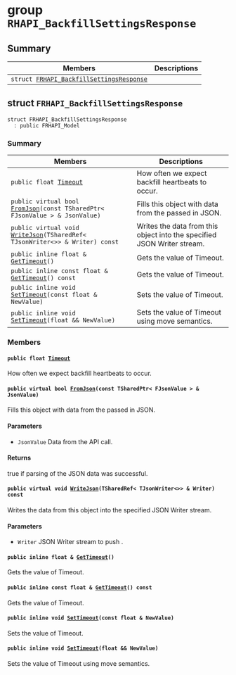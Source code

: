 # group `RHAPI_BackfillSettingsResponse` <a id="group__RHAPI__BackfillSettingsResponse"></a>

## Summary

 Members                        | Descriptions                                
--------------------------------|---------------------------------------------
`struct `[`FRHAPI_BackfillSettingsResponse`](#structFRHAPI__BackfillSettingsResponse) | 

## struct `FRHAPI_BackfillSettingsResponse` <a id="structFRHAPI__BackfillSettingsResponse"></a>

```
struct FRHAPI_BackfillSettingsResponse
  : public FRHAPI_Model
```

### Summary

 Members                        | Descriptions                                
--------------------------------|---------------------------------------------
`public float `[`Timeout`](#structFRHAPI__BackfillSettingsResponse_1abe93a6bdf962bab45bb4767a775b8849) | How often we expect backfill heartbeats to occur.
`public virtual bool `[`FromJson`](#structFRHAPI__BackfillSettingsResponse_1ae07788aab320f0618ce003a68673c9ab)`(const TSharedPtr< FJsonValue > & JsonValue)` | Fills this object with data from the passed in JSON.
`public virtual void `[`WriteJson`](#structFRHAPI__BackfillSettingsResponse_1a55ccd5ce07e967cb571639283b25e2d7)`(TSharedRef< TJsonWriter<>> & Writer) const` | Writes the data from this object into the specified JSON Writer stream.
`public inline float & `[`GetTimeout`](#structFRHAPI__BackfillSettingsResponse_1ac079c953b4903b9cffc824a5672d01c1)`()` | Gets the value of Timeout.
`public inline const float & `[`GetTimeout`](#structFRHAPI__BackfillSettingsResponse_1ad8af373f0c08c40fe4bd1dc8a7ac81a7)`() const` | Gets the value of Timeout.
`public inline void `[`SetTimeout`](#structFRHAPI__BackfillSettingsResponse_1afeb2fc798d52bcde3c6021a564e36d85)`(const float & NewValue)` | Sets the value of Timeout.
`public inline void `[`SetTimeout`](#structFRHAPI__BackfillSettingsResponse_1ae3981a6b345312f27351e9ecec552ca0)`(float && NewValue)` | Sets the value of Timeout using move semantics.

### Members

#### `public float `[`Timeout`](#structFRHAPI__BackfillSettingsResponse_1abe93a6bdf962bab45bb4767a775b8849) <a id="structFRHAPI__BackfillSettingsResponse_1abe93a6bdf962bab45bb4767a775b8849"></a>

How often we expect backfill heartbeats to occur.

#### `public virtual bool `[`FromJson`](#structFRHAPI__BackfillSettingsResponse_1ae07788aab320f0618ce003a68673c9ab)`(const TSharedPtr< FJsonValue > & JsonValue)` <a id="structFRHAPI__BackfillSettingsResponse_1ae07788aab320f0618ce003a68673c9ab"></a>

Fills this object with data from the passed in JSON.

#### Parameters
* `JsonValue` Data from the API call.

#### Returns
true if parsing of the JSON data was successful.

#### `public virtual void `[`WriteJson`](#structFRHAPI__BackfillSettingsResponse_1a55ccd5ce07e967cb571639283b25e2d7)`(TSharedRef< TJsonWriter<>> & Writer) const` <a id="structFRHAPI__BackfillSettingsResponse_1a55ccd5ce07e967cb571639283b25e2d7"></a>

Writes the data from this object into the specified JSON Writer stream.

#### Parameters
* `Writer` JSON Writer stream to push .

#### `public inline float & `[`GetTimeout`](#structFRHAPI__BackfillSettingsResponse_1ac079c953b4903b9cffc824a5672d01c1)`()` <a id="structFRHAPI__BackfillSettingsResponse_1ac079c953b4903b9cffc824a5672d01c1"></a>

Gets the value of Timeout.

#### `public inline const float & `[`GetTimeout`](#structFRHAPI__BackfillSettingsResponse_1ad8af373f0c08c40fe4bd1dc8a7ac81a7)`() const` <a id="structFRHAPI__BackfillSettingsResponse_1ad8af373f0c08c40fe4bd1dc8a7ac81a7"></a>

Gets the value of Timeout.

#### `public inline void `[`SetTimeout`](#structFRHAPI__BackfillSettingsResponse_1afeb2fc798d52bcde3c6021a564e36d85)`(const float & NewValue)` <a id="structFRHAPI__BackfillSettingsResponse_1afeb2fc798d52bcde3c6021a564e36d85"></a>

Sets the value of Timeout.

#### `public inline void `[`SetTimeout`](#structFRHAPI__BackfillSettingsResponse_1ae3981a6b345312f27351e9ecec552ca0)`(float && NewValue)` <a id="structFRHAPI__BackfillSettingsResponse_1ae3981a6b345312f27351e9ecec552ca0"></a>

Sets the value of Timeout using move semantics.

